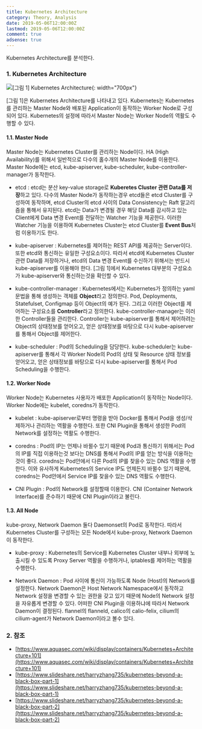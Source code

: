 ```yaml
---
title: Kubernetes Architecture
category: Theory, Analysis
date: 2019-05-06T12:00:00Z
lastmod: 2019-05-06T12:00:00Z
comment: true
adsense: true
---
```


Kubernetes Architecture를 분석한다.

### 1. Kubernetes Architecture

![[그림 1] Kubernetes Architecture]({{site.baseurl}}/images/theory_analysis/Kubernetes_Architecture/Kubernetes_Architecture.PNG){: width="700px"}

[그림 1]은 Kubernetes Architecture를 나타내고 있다. Kubernetes는 Kubernetes를 관리하는 Master Node와 배포된 Application이 동작하는 Worker Node로 구성되어 있다. Kubernetes의 설정에 따라서 Master Node는 Worker Node의 역활도 수행할 수 있다.

#### 1.1. Master Node

Master Node는 Kubernetes Cluster를 관리하는 Node이다. HA (High Availability)를 위해서 일반적으로 다수의 홀수개의 Master Node를 이용한다. Master Node에는 etcd, kube-apiserver, kube-scheduler, kube-controller-manager가 동작한다.

* etcd : etcd는 분산 key-value storage로 **Kuberetes Cluster 관련 Data를 저장**하고 있다. 다수의 Master Node가 동작하는경우 etcd들은 etcd Cluster를 구성하여 동작하며, etcd Cluster의 etcd 사이의 Data Consistency는 Raft 알고리즘을 통해서 유지된다. etcd는 Data가 변경될 경우 해당 Data를 감시하고 있는 Client에게 Data 변경 Event를 전달하는 Watcher 기능을 제공한다. 이러한 Watcher 기능을 이용하여 Kubernetes Cluster는 etcd Cluster를 **Event Bus**처럼 이용하기도 한다.

* kube-apiserver : Kubernetes를 제어하는 REST API를 제공하는 Server이다. 또한 etcd와 통신하는 유일한 구성요소이다. 따라서 etcd에 Kubernetes Cluster 관련 Data를 저장하거나, etcd의 Data 변경 Event를 수신하기 위해서는 반드시 kube-apiserver를 이용해야 한다. [그림 1]에서 Kubernetes 대부분의 구성요소가 kube-apiserver와 통신하는것을 확인할 수 있다.

* kube-controller-manager : Kubernetes에서는 Kubernetes가 정의하는 yaml 문법을 통해 생성하는 객체를 **Object**라고 정의한다. Pod, Deployments, Statefulset, Configmap 등이 Object의 예가 된다. 그리고 이러한 Object를 제어하는 구성요소를 **Controller**라고 정의한다. kube-controller-manager는 이러한 Controller들을 관리한다. Controller는 kube-apiserver를 통해서 제어하려는 Object의 상태정보를 얻어오고, 얻은 상태정보를 바탕으로 다시 kube-apiserver를 통해서 Object를 제어한다.

* kube-scheduler : Pod의 Scheduling을 담당한다. kube-scheduler는 kube-apiserver를 통해서 각 Worker Node의 Pod의 상태 및 Resource 상태 정보를 얻어오고, 얻은 상태정보를 바탕으로 다시 kube-apiserver를 통해서 Pod Scheduling을 수행한다.

#### 1.2. Worker Node

Worker Node는 Kubernetes 사용자가 배포한 Application이 동작하는 Node이다. Worker Node에는 kubelet, coredns가 동작한다.

* kubelet : kube-apiserver로부터 명령을 받아 Docker를 통해서 Pod을 생성/삭제하거나 관리하는 역활을 수행한다. 또한 CNI Plugin을 통해서 생성한 Pod의 Network를 설정하는 역활도 수행한다.

* coredns : Pod의 IP는 언제나 바뀔수 있기 때문에 Pod과 통신하기 위해서는 Pod의 IP를 직접 이용하는것 보다는 DNS를 통해서 Pod의 IP를 얻는 방식을 이용하는 것이 좋다. coredns는 Pod안에서 다른 Pod의 IP를 찾을수 있는 DNS 역활을 수행한다. 이와 유사하게 Kubernetes의 Service IP도 언제든지 바뀔수 있기 때문에, coredns는 Pod안에서 Service IP를 찾을수 있는 DNS 역활도 수행한다.

* CNI Plugin : Pod의 Network를 설정할때 이용한다. CNI (Container Network Interface)를 준수하기 때문에 CNI Plugin이라고 불린다.

#### 1.3. All Node

kube-proxy, Network Daemon 둘다 Daemonset의 Pod로 동작한다. 따라서 Kubernetes Cluster를 구성하는 모든 Node에서 kube-proxy, Network Daemon이 동작한다.

* kube-proxy : Kubernetes의 Service를 Kubernetes Cluster 내부나 외부에 노출시킬 수 있도록 Proxy Server 역활을 수행하거나, iptables를 제어하는 역활을 수행한다.

* Network Daemon : Pod 사이에 통신이 가능하도록 Node (Host)의 Network를 설정한다. Network Daemon은 Host Network Namespace에서 동작하고 Network 설정을 변경할 수 있는 권한을 갖고 있기 때문에 Node의 Network 설정을 자유롭게 변경할 수 있다. 어떠한 CNI Plugin을 이용하냐에 따라서 Network Daemon이 결정된다. flannel의 flanneld, calico의 calio-felix, cilium의 cilium-agent가 Network Daemon이라고 볼수 있다.

### 2. 참조

* [https://www.aquasec.com/wiki/display/containers/Kubernetes+Architecture+101](https://www.aquasec.com/wiki/display/containers/Kubernetes+Architecture+101)
* [https://www.slideshare.net/harryzhang735/kubernetes-beyond-a-black-box-part-1](https://www.slideshare.net/harryzhang735/kubernetes-beyond-a-black-box-part-1)
* [https://www.slideshare.net/harryzhang735/kubernetes-beyond-a-black-box-part-2](https://www.slideshare.net/harryzhang735/kubernetes-beyond-a-black-box-part-2)